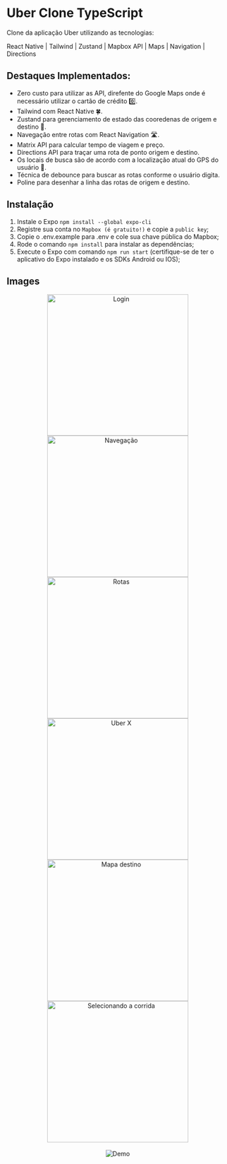 # Uber Clone TypeScript
Clone da aplicação Uber utilizando as tecnologias:

React Native | Tailwind | Zustand | Mapbox API | Maps | Navigation | Directions

## Destaques Implementados:
- Zero custo para utilizar as API, direfente do Google Maps onde é necessário utilizar o cartão de crédito 0️⃣.
- Tailwind com React Native 🍀.
- Zustand para gerenciamento de estado das cooredenas de origem e destino 🐻.
- Navegação entre rotas com React Navigation 🛣️.
- Matrix API para calcular tempo de viagem e preço.
- Directions API para traçar uma rota de ponto origem e destino.
- Os locais de busca são de acordo com a localização atual do GPS do usuário 📍.
- Técnica de debounce para buscar as rotas conforme o usuário digita.
- Poline para desenhar a linha das rotas de origem e destino.

## Instalação
1) Instale o Expo ```npm install --global expo-cli```
2) Registre sua conta no ```Mapbox (é gratuito!)``` e copie a ```public key```;
2) Copie o .env.example para .env e cole sua chave pública do Mapbox;
3) Rode o comando ```npm install``` para instalar as dependências;
4) Execute o Expo com comando ```npm run start``` (certifique-se de ter o aplicativo do Expo instalado e os SDKs Android ou IOS);


## Images
<div align='center'>
  <img src="./_prints/print01.jpeg" alt="Login" width="320px" />
  <img src="./_prints/print02.jpeg" alt="Navegação" width="320px" />
  <img src="./_prints/print03.jpeg" alt="Rotas" width="320px" />
  <img src="./_prints/print04.jpeg" alt="Uber X" width="320px" />
  <img src="./_prints/print05.jpeg" alt="Mapa destino" width="320px" />
  <img src="./_prints/print06.jpeg" alt="Selecionando a corrida" width="320px" />
</div>

<br/>

<div align='center'>
  <img src="./_prints/demo.gif" alt="Demo" />
</div>

